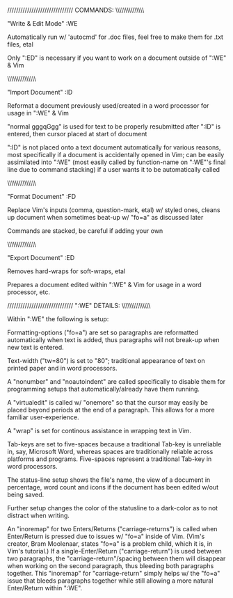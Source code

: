 //////////////////////////////
  COMMANDS:
\\\\\\\\\\\\\\\\\\\\\\\\\\\\\\

"Write & Edit Mode" :WE

Automatically run w/ 'autocmd' for .doc files, feel free to make them for .txt files, etal

Only ":ED" is necessary if you want to work on a document outside of ":WE" & Vim

\\\\\\\\\\\\\\\\\\\\\\\\\\\\\\

"Import Document" :ID

Reformat a document previously used/created in a word processor for usage in ":WE" & Vim

"normal gggqGgg" is used for text to be properly resubmitted after ":ID" is entered, then cursor placed at start of document

":ID" is not placed onto a text document automatically for various reasons, most specifically if a document is accidentally opened in Vim; can be easily assimilated into ":WE" (most easily called by function-name on ":WE"'s final line due to command stacking) if a user wants it to be automatically called

\\\\\\\\\\\\\\\\\\\\\\\\\\\\\\

"Format Document" :FD

Replace Vim's inputs (comma, question-mark, etal) w/ styled ones, cleans up document when sometimes beat-up w/ "fo=a" as discussed later

Commands are stacked, be careful if adding your own

\\\\\\\\\\\\\\\\\\\\\\\\\\\\\\

"Export Document" :ED

Removes hard-wraps for soft-wraps, etal

Prepares a document edited within ":WE" & Vim for usage in a word processor, etc.

//////////////////////////////
  ":WE" DETAILS:
\\\\\\\\\\\\\\\\\\\\\\\\\\\\\\

Within ":WE" the following is setup:

Formatting-options ("fo=a") are set so paragraphs are reformatted automatically when text is added, thus paragraphs will not break-up when new text is entered.

Text-width ("tw=80") is set to "80"; traditional appearance of text on printed paper and in word processors.

A "nonumber" and "noautoindent" are called specifically to disable them for programming setups that automatically/already have them running.

A "virtualedit" is called w/ "onemore" so that the cursor may easily be placed beyond periods at the end of a paragraph. This allows for a more familiar user-experience.

A "wrap" is set for continous assistance in wrapping text in Vim.

Tab-keys are set to five-spaces because a traditional Tab-key is unreliable in, say, Microsoft Word, whereas spaces are traditionally reliable across platforms and programs. Five-spaces represent a traditional Tab-key in word processors.

The status-line setup shows the file's name, the view of a document in percentage, word count and icons if the document has been edited w/out being saved.

Further setup changes the color of the statusline to a dark-color as to not distract when writing.

An "inoremap" for two Enters/Returns ("carriage-returns") is called when Enter/Return is pressed due to issues w/ "fo=a" inside of Vim. (Vim's creator, Bram Moolenaar, states "fo=a" is a problem child, which it is, in Vim's tutorial.) If a single-Enter/Return ("carriage-return") is used between two paragraphs, the "carriage-return"/spacing between them will disappear when working on the second paragraph, thus bleeding both paragraphs together. This "inoremap" for "carriage-return" simply helps w/ the "fo=a" issue that bleeds paragraphs together while still allowing a more natural Enter/Return within ":WE".
